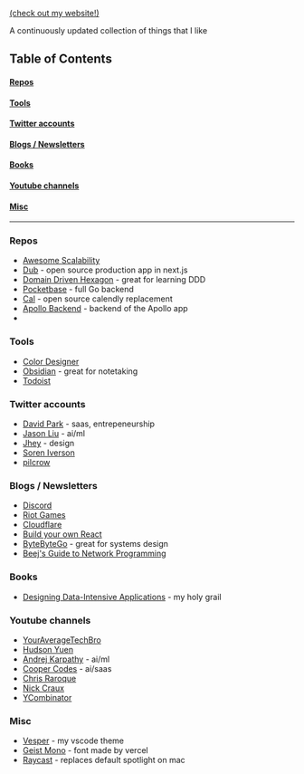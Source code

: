 [(check out my website!)](https://caleblee.dev)

A continuously updated collection of things that I like

## Table of Contents

#### [Repos](#repos)

#### [Tools](#tools)

#### [Twitter accounts](#twitter)

#### [Blogs / Newsletters](#blogs--newsletters)

#### [Books](#books)

#### [Youtube channels](#table-of-contents)

#### [Misc](#misc)

---

### Repos

- [Awesome Scalability](https://github.com/binhnguyennus/awesome-scalability)
- [Dub](https://github.com/dubinc/dub) - open source production app in next.js
- [Domain Driven Hexagon](https://github.com/Sairyss/domain-driven-hexagon) - great for learning DDD
- [Pocketbase](https://github.com/pocketbase/pocketbase) - full Go backend
- [Cal](https://github.com/calcom/cal.com) - open source calendly replacement
- [Apollo Backend](https://github.com/christianselig/apollo-backend) - backend of the Apollo app
-

### Tools

- [Color Designer](https://colordesigner.io/)
- [Obsidian](https://obsidian.md/) - great for notetaking
- [Todoist](https://todoist.com/)

### Twitter accounts

- [David Park](https://twitter.com/Davidjpark96) - saas, entrepeneurship
- [Jason Liu](https://twitter.com/jxnlco) - ai/ml
- [Jhey](https://twitter.com/jh3yy) - design
- [Soren Iverson](https://twitter.com/soren_iverson)
- [pilcrow](https://twitter.com/pilcrowonpaper)

### Blogs / Newsletters

- [Discord](https://discord.com/category/engineering)
- [Riot Games](https://technology.riotgames.com/)
- [Cloudflare](https://blog.cloudflare.com/)
- [Build your own React](https://pomb.us/build-your-own-react/)
- [ByteByteGo](https://blog.bytebytego.com/?utm_source=site) - great for systems design
- [Beej's Guide to Network Programming](https://beej.us/guide/bgnet/)

### Books

- [Designing Data-Intensive Applications](https://www.amazon.com/Designing-Data-Intensive-Applications-Reliable-Maintainable/dp/1449373321) - my holy grail

### Youtube channels

- [YourAverageTechBro](https://www.youtube.com/@YourAverageTechBro)
- [Hudson Yuen](https://www.youtube.com/@hudsonyuen)
- [Andrej Karpathy](https://www.youtube.com/@AndrejKarpathy) - ai/ml
- [Cooper Codes](https://www.youtube.com/@CooperCodes) - ai/saas
- [Chris Raroque](https://www.youtube.com/@raroque)
- [Nick Craux](https://www.youtube.com/@nickcraux)
- [YCombinator](https://www.youtube.com/@ycombinator)

### Misc

- [Vesper](https://github.com/raunofreiberg/vesper) - my vscode theme
- [Geist Mono](https://vercel.com/font/mono) - font made by vercel
- [Raycast](https://www.raycast.com/) - replaces default spotlight on mac
